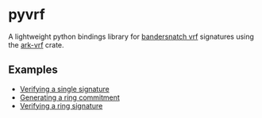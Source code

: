 # pyvrf

A lightweight python bindings library for [bandersnatch vrf](https://github.com/davxy/bandersnatch-vrf-spec) signatures using the [ark-vrf](https://crates.io/crates/ark-vrf) crate.

## Examples

- [Verifying a single signature](./tests/test_single_signature.py)
- [Generating a ring commitment](./tests/test_ring_commitment.py)
- [Verifying a ring signature](./tests/test_ring_signature.py)
